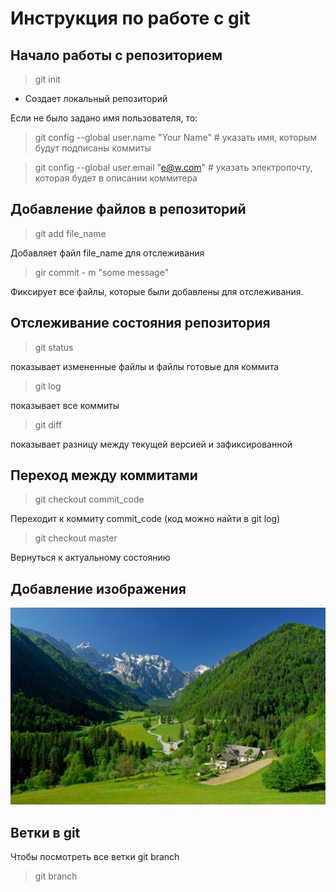 # Инструкция по работе с git ##

## Начало работы с репозиторием
 > git init
* Создает локальный репозиторий

Если не было задано имя пользователя, то:

> git config --global user.name "Your Name" # указать имя, которым будут подписаны коммиты

> git config --global user.email "e@w.com"  # указать электропочту, которая будет в описании коммитера

## Добавление файлов в репозиторий

> git add file_name

Добавляет файл file_name для отслеживания

> gir commit - m "some message"

Фиксирует все файлы, которые были добавлены для отслеживания.


## Отслеживание состояния репозитория

> git status

показывает измененные файлы и файлы готовые для коммита

> git log

показывает все коммиты

> git diff

показывает разницу между текущей версией и зафиксированной

## Переход между коммитами

> git checkout commit_code

Переходит к коммиту commit_code (код можно найти в git log)

> git checkout master

Вернуться к актуальному состоянию

## Добавление изображения

![nature](nature.jpg)


## Ветки в git

Чтобы посмотреть все ветки git branch

> git branch









